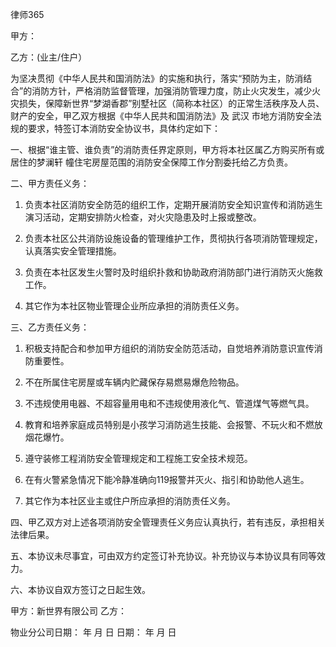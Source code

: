 
 



 
律师365








甲方：


乙方：(业主/住户） 


为坚决贯彻《中华人民共和国消防法》的实施和执行，落实“预防为主，防消结合”的消防方针，严格消防监督管理，加强消防管理力度，防止火灾发生，减少火灾损失，保障新世界“梦湖香郡”别墅社区（简称本社区）的正常生活秩序及人员、财产的安全，甲乙双方根据《中华人民共和国消防法》及
武汉
市地方消防安全法规的要求，特签订本消防安全协议书，具体约定如下： 


一、根据“谁主管、谁负责”的消防责任界定原则，甲方将本社区属乙方购买所有或居住的梦澜轩 幢住宅房屋范围的消防安全保障工作分割委托给乙方负责。 


二、甲方责任义务： 


1. 负责本社区消防安全防范的组织工作，定期开展消防安全知识宣传和消防逃生演习活动，定期安排防火检查，对火灾隐患及时上报或整改。 


2. 负责本社区公共消防设施设备的管理维护工作，贯彻执行各项消防管理规定，认真落实安全管理措施。 


3. 负责在本社区发生火警时及时组织扑救和协助政府消防部门进行消防灭火施救工作。 


4. 其它作为本社区物业管理企业所应承担的消防责任义务。 


三、乙方责任义务： 


1. 积极支持配合和参加甲方组织的消防安全防范活动，自觉培养消防意识宣传消防重要性。 


2. 不在所属住宅房屋或车辆内贮藏保存易燃易爆危险物品。 


3. 不违规使用电器、不超容量用电和不违规使用液化气、管道煤气等燃气具。 


4. 教育和培养家庭成员特别是小孩学习消防逃生技能、会报警、不玩火和不燃放烟花爆竹。 


5. 遵守装修工程消防安全管理规定和工程施工安全技术规范。 


6. 在有火警紧急情况下能冷静准确向119报警并灭火、指引和协助他人逃生。 


7. 其它作为本社区业主或住户所应承担的消防责任义务。 


四、甲乙双方对上述各项消防安全管理责任义务应认真执行，若有违反，承担相关法律后果。 


五、本协议未尽事宜，可由双方约定签订补充协议。补充协议与本协议具有同等效力。 


六、本协议自双方签订之日起生效。 


甲方：新世界有限公司 乙方： 


物业分公司日期：     年    月    日              日期：     年    月    日

 


 

 
 
 
 
 
  


  
 

  


  


  
 
 
 
 

